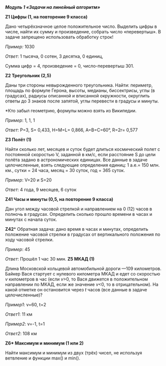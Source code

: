 ﻿***Модуль 1 «Задачи на линейный алгоритм»*** 

**Z1 Цифры (1, на повторение 9 класса)** 

Дано четырёхзначное целое положительное число. Выделить цифры в числе, найти их сумму и произведение, собрать число «перевертыш». В задаче запрещено использовать обработку строк! 

*Пример:* 1030 

*Ответ*: 1 тысяча, 0 сотен, 3 десятка, 0 единиц,  

Сумма цифр = 4, произведение = 0, число-перевертыш 301. 

**Z2 Треугольник (2,5)** 

Даны три стороны невырожденного треугольника. Найти: периметр, площадь по формуле Герона, высоты, медианы, биссектрисы, углы (в градусах), радиусы описанной и вписанной окружности, округлить ответы до 3 знаков после запятой, углы перевести в градусы и минуты. 

\*Кто забыл геометрию, формулы можно взять из Википедии. 

*Пример*: 1, 1, 1 

*Ответ*: P=3, S= 0,433, H=M=L= 0,866, A=B=C=60°, R=2r= 0,577 

**Z3 Полёт (1)** 

Найти сколько лет, месяцев и суток будет длиться космический полет с постоянной скоростью V, заданной в км/с, если расстояние S до цели полёта задано в астрономических единицах. Все данные в задаче целочисленные, взять следующие определения единиц: 1 а.е.= 150 млн. км., сутки = 24 часа, месяц = 30 суток, год = 365 суток. 

*Пример*: V=20 и S=20 

*Ответ*:  4 года, 9 месяцев, 6 суток 

**Z41 Часы и минуты (0,5, на повторение 9 класса)** 

Дан угол между часовой стрелкой и направлением на 0 (12) часов в полночь в градусах. Определить сколько прошло времени в часах и минутах с начала суток. 

**Z42**\* Обратная задача: дано время в часах и минутах, определить положение часовой стрелки в градусах от вертикального положения по ходу часовой стрелки. 

*Пример*: 45 

*Ответ*: Прошёл 1 час 30 мин. **Z5 МКАД (1)** 

Длина Московской кольцевой автомобильной дороги —109 километров. Байкер Вася стартует с нулевого километра МКАД и едет со скоростью *v* километров в час (если *v*>0, то Вася движется в положительном направлении по МКАД, если же значение *v*<0, то в отрицательном). На какой отметке он остановится через *t* часов (все данные в задаче целочисленные)? 

*Пример1*: v=60, t=2 

*Ответ1*: 11 км 

*Пример2*: v=-1, t=1 

*Ответ2*: 108 км 

**Z6\* Максимум и минимум (1 или 2)** 

Найти максимум и минимум из двух (трёх) чисел, не используя ветвление и функции max() и min(). 
